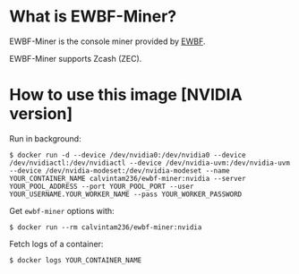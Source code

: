 # What is EWBF-Miner?

EWBF-Miner is the console miner provided by [EWBF](https://bitcointalk.org/index.php?topic=1707546.0).

EWBF-Miner supports Zcash (ZEC).

# How to use this image [NVIDIA version]

Run in background:

```console
$ docker run -d --device /dev/nvidia0:/dev/nvidia0 --device /dev/nvidiactl:/dev/nvidiactl --device /dev/nvidia-uvm:/dev/nvidia-uvm --device /dev/nvidia-modeset:/dev/nvidia-modeset --name YOUR_CONTAINER_NAME calvintam236/ewbf-miner:nvidia --server YOUR_POOL_ADDRESS --port YOUR_POOL_PORT --user YOUR_USERNAME.YOUR_WORKER_NAME --pass YOUR_WORKER_PASSWORD
```

Get `ewbf-miner` options with:

```console
$ docker run --rm calvintam236/ewbf-miner:nvidia
```

Fetch logs of a container:

```console
$ docker logs YOUR_CONTAINER_NAME
```
